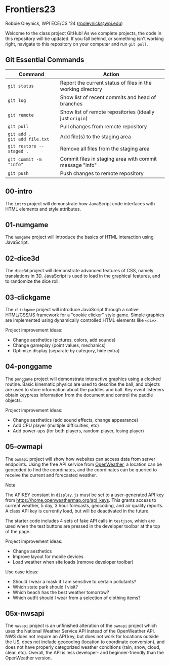 # Frontiers23

Robbie Oleynick, WPI ECE/CS '24 (rpoleynick@wpi.edu)

Welcome to the class project GitHub! As we complete projects, the code in this repository will be updated. If you fall behind, or something isn't working right, navigate to this repository on your computer and run `git pull`.

## Git Essential Commands

| Command | Action |
| --- | --- |
| `git status` | Report the current status of files in the working directory |
| `git log` | Show list of recent commits and head of branches |
| `git remote` | Show list of remote repositories (ideally just `origin`) |
| `git pull` | Pull changes from remote repository |
| `git add .` <br /> `git add file.txt` | Add file(s) to the staging area |
| `git restore --staged .` | Remove all files from the staging area |
| `git commit -m "info"` | Commit files in staging area with commit message "info" |
| `git push` | Push changes to remote repository |


## 00-intro

The `intro` project will demonstrate how JavaScript code interfaces with HTML elements and style attributes.

## 01-numgame

The `numgame` project will introduce the basics of HTML interaction using JavaScript.

## 02-dice3d

The `dice3d` project will demonstrate advanced features of CSS, namely translations in 3D. JavaScript is used to load in the graphical features, and to randomize the dice roll.

## 03-clickgame

The `clickgame` project will introduce JavaScript through a native HTML/CSS/JS framework for a "cookie clicker" style game. Simple graphics are implemented using dynamically controlled HTML elements like `<div>`.

Project improvement ideas:

- Change aesthetics (pictures, colors, add sounds)
- Change gameplay (point values, mechanics)
- Optimize display (separate by category, hide extra)

## 04-ponggame

The `ponggame` project will demonstrate interactive graphics using a clocked routine. Basic kinematic physics are used to describe the ball, and objects are used to store information about the paddles and ball. Key event listeners obtain keypress information from the document and control the paddle objects.

Project improvement ideas:

- Change aesthetics (add sound effects, change appearance)
- Add CPU player (multiple difficulties, etc)
- Add power-ups (for both players, random player, losing player)

## 05-owmapi

The `owmapi` project will show how websites can access data from server endpoints. Using the free API service from [OpenWeather](https://openweathermap.org), a location can be geocoded to find the coordinates, and the coordinates can be queried to receive the current and forecasted weather.

> [!NOTE]
> The APIKEY constant in `display.js` must be set to a user-generated API key from https://home.openweathermap.org/api_keys. This grants access to current weather, 5 day, 3 hour forecasts, geocoding, and air quality reports. A class API key is currently load, but will be deactivated in the future.

The starter code includes 4 sets of fake API calls in `testjson`, which are used when the test buttons are pressed in the developer toolbar at the top of the page.

Project improvement ideas:

- Change aesthetics
- Improve layout for mobile devices
- Load weather when site loads (remove developer toolbar)

Use case ideas:

- Should I wear a mask if I am sensitive to certain pollutants?
- Which state park should I visit?
- Which beach has the best weather tomorrow?
- Which outfit should I wear from a selection of clothing items?

## 05x-nwsapi

The `nwsapi` project is an unfinished alteration of the `owmapi` project which uses the National Weather Service API instead of the OpenWeather API. NWS does not require an API key, but does not work for locations outside the US, does not include geocoding (location to coordinate conversion), and does not have properly categorized weather conditions (rain, snow, cloud, clear, etc). Overall, the API is less developer- and beginner-friendly than the OpenWeather version.